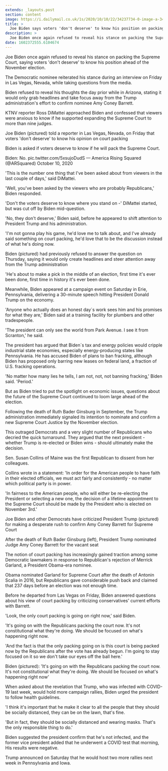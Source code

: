 ```yaml
--- 
extends: _layouts.post 
section: content 
image: https://i.dailymail.co.uk/1s/2020/10/10/22/34237734-0-image-a-34_1602363783713.jpg 
title: > 
  Joe Biden says voters 'don't deserve' to know his position on packing the Supreme Court 
description: > 
  Joe Biden once again refused to reveal his stance on packing the Supreme Court, saying voters 'don't deserve' to know his position ahead of the November election.Joe Biden (pictured) told a reporter in Las Vegas, Nevada, on Friday that voters 'don't deserve' to know his opinion on court packingBiden is asked if voters deserve to know if he will pack the Supreme Court.'Well, you've been asked by the viewers who are probably Republicans,' Biden responded.'Don't the voters deserve to know where you stand on -' DiMattei started, but was cut off by Biden mid-question.'No, they don't deserve,' Biden said, before he appeared to shift attention to President Trump and his administration. 
date: 1602372555.6104674 
--- 
```

Joe Biden once again refused to reveal his stance on packing the Supreme Court, saying voters 'don't deserve' to know his position ahead of the November election.

The Democratic nominee reiterated his stance during an interview on Friday in Las Vegas, Nevada, while taking questions from the media.

Biden refused to reveal his thoughts the day prior while in Arizona, stating it would only grab headlines and take focus away from the Trump administration's effort to confirm nominee Amy Coney Barrett.

KTNV reporter Ross DiMattei approached Biden and confessed that viewers were anxious to know if he supported expanding the Supreme Court to more than nine judges.

Joe Biden (pictured) told a reporter in Las Vegas, Nevada, on Friday that voters 'don't deserve' to know his opinion on court packing

Biden is asked if voters deserve to know if he will pack the Supreme Court.



Biden: No. pic.twitter.com/5xsujoDudS — America Rising Squared (@ARSquared) October 10, 2020

'This is the number one thing that I've been asked about from viewers in the last couple of days,' said DiMattei.

'Well, you've been asked by the viewers who are probably Republicans,' Biden responded.

'Don't the voters deserve to know where you stand on -' DiMattei started, but was cut off by Biden mid-question.

'No, they don't deserve,' Biden said, before he appeared to shift attention to President Trump and his administration.

'I'm not gonna play his game, he'd love me to talk about, and I've already said something on court packing, he'd love that to be the discussion instead of what he's doing now.

Biden (pictured) had previously refused to answer the question on Thursday, saying it would only create headlines and steer attention away from the Trump administration

'He's about to make a pick in the middle of an election, first time it's ever been done, first time in history it's ever been done.

Meanwhile, Biden appeared at a campaign event on Saturday in Erie, Pennsylvania, delivering a 30-minute speech hitting President Donald Trump on the economy.

'Anyone who actually does an honest day´s work sees him and his promises for what they are,' Biden said at a training facility for plumbers and other tradespeople.

'The president can only see the world from Park Avenue. I see it from Scranton,' he said.

The president has argued that Biden´s tax and energy policies would cripple industrial state economies, especially energy-producing states like Pennsylvania. He has accused Biden of plans to ban fracking, although Biden has proposed only barring new leases on federal land, a fraction of U.S. fracking operations.

'No matter how many lies he tells, I am not, not, not banning fracking,' Biden said. 'Period.'

But as Biden tried to put the spotlight on economic issues, questions about the future of the Supreme Court continued to loom large ahead of the election.

Following the death of Ruth Bader Ginsburg in September, the Trump administration immediately signaled its intention to nominate and confirm a new Supreme Court Justice by the November election.

This outraged Democrats and a very slight number of Republicans who decried the quick turnaround. They argued that the next president - whether Trump is re-elected or Biden wins - should ultimately make the decision.

Sen. Susan Collins of Maine was the first Republican to dissent from her colleagues.

Collins wrote in a statement: 'In order for the American people to have faith in their elected officials, we must act fairly and consistently - no matter which political party is in power.

'In fairness to the American people, who will either be re-electing the President or selecting a new one, the decision of a lifetime appointment to the Supreme Court should be made by the President who is elected on November 3rd.'

Joe Biden and other Democrats have criticized President Trump (pictured) for making a desperate rush to confirm Amy Coney Barrett for Supreme Court

After the death of Ruth Bader Ginsburg (left), President Trump nominated Judge Amy Coney Barrett for the vacant seat

The notion of court packing has increasingly gained traction among some Democratic lawmakers in response to Republican's rejection of Merrick Garland, a President Obama-era nominee.

Obama nominated Garland for Supreme Court after the death of Antonin Scalia in 2016, but Republicans gave considerable push back and claimed that 237 days before an election was not enough time.

Before he departed from Las Vegas on Friday, Biden answered questions about his view of court packing by criticizing conservatives' current efforts with Barrett.

'Look, the only court packing is going on right now,' said Biden.

'It's going on with the Republicans packing the court now. It's not constitutional what they're doing. We should be focused on what's happening right now.

'And the fact is that the only packing going on is this court is being packed now by the Republicans after the vote has already begun. I'm going to stay focused on it so we don't take our eyes off the ball here.'

Biden (pictured): 'It's going on with the Republicans packing the court now. It's not constitutional what they're doing. We should be focused on what's happening right now'

When asked about the revelation that Trump, who was infected with COVID-19 last week, would hold more campaign rallies, Biden urged the president to follow health guidelines.

'I think it's important that he make it clear to all the people that they should be socially distanced, they can be on the lawn, that's fine.

'But in fact, they should be socially distanced and wearing masks. That's the only responsible thing to do.'

Biden suggested the president confirm that he's not infected, and the former vice president added that he underwent a COVID test that morning, His results were negative.

Trump announced on Saturday that he would host two more rallies next week in Pennsylvania and Iowa.